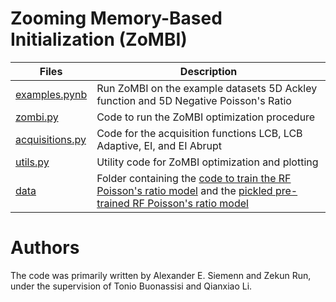 # Zooming Memory-Based Initialization (**ZoMBI**)

| Files | Description |
| ------------- | ------------------------------ |
| [examples.pynb](./examples.pynb)  | Run ZoMBI on the example datasets 5D Ackley function and 5D Negative Poisson's Ratio |
| [zombi.py](./zombi.py)  | Code to run the ZoMBI optimization procedure |
| [acquisitions.py](./acquisitions.py)  | Code for the acquisition functions LCB, LCB Adaptive, EI, and EI Abrupt |
| [utils.py](./utils.py)  | Utility code for ZoMBI optimization and plotting |
| [data](./data)  | Folder containing the [code to train the RF Poisson's ratio model](./data) and the [pickled pre-trained RF Poisson's ratio model](./poisson_RF_trained.pkl) |


# Authors
The code was primarily written by Alexander E. Siemenn and Zekun Run, under the supervision of Tonio Buonassisi and Qianxiao Li.
